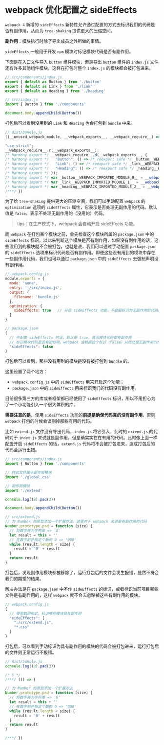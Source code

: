 # webpack 优化配置之 sideEffects

`webpack 4` 新增的 `sideEffects` 新特性允许通过配置的方式去标识我们的代码是否有副作用，从而为 `tree-shaking` 提供更大的压缩空间。

**副作用**：模块执行时除了导出成员之外所做的事情。

`sideEffects` 一般用于开发 `npm` 模块时标记模块代码是否有副作用。

下面是在入口文件导入 `button` 组件模块，但是导出 `button` 组件的 `index.js` 文件还有许多其他组件模块，这样在打包时整个 `index.js` 的模块都会被打包进来。

```javascript
// src/components/index.js
export { default as Button } from './button'
export { default as Link } from './link'
export { default as Heading } from './heading'
```

```javascript
// src/index.js
import { Button } from './components'

document.body.appendChild(Button())
```

打包后可以看到没用到的 `Link` 和 `Heading` 也会打包到 `bundle` 中来。

```javascript
// dist/bundle.js
((__unused_webpack_module, __webpack_exports__, __webpack_require__) => {

"use strict";
__webpack_require__.r(__webpack_exports__);
/* harmony export */ __webpack_require__.d(__webpack_exports__, {
/* harmony export */   "Button": () => /* reexport safe */ _button__WEBPACK_IMPORTED_MODULE_0__.default,
/* harmony export */   "Link": () => /* reexport safe */ _link__WEBPACK_IMPORTED_MODULE_1__.default,
/* harmony export */   "Heading": () => /* reexport safe */ _heading__WEBPACK_IMPORTED_MODULE_2__.default
/* harmony export */ });
/* harmony import */ var _button__WEBPACK_IMPORTED_MODULE_0__ = __webpack_require__(2);
/* harmony import */ var _link__WEBPACK_IMPORTED_MODULE_1__ = __webpack_require__(3);
/* harmony import */ var _heading__WEBPACK_IMPORTED_MODULE_2__ = __webpack_require__(4);
/***/ })
```

为了给 `tree-shaking` 提供更大的压缩空间，我们可以手动配置 `webpack` 的 `optimization` 选项的 `sideEffects` 属性，它表示是否处理无副作用的代码。默认值是 `false`，表示不处理无副作用的（没用的）代码。

> tips：在生产模式下，webpack 会自动开启 sideEffects 功能。

而 `webpack` 在打包某个模块之前，会先检查这个模块所属的 `package.json` 中的 `sideEffects` 标识，以此来判断这个模块是否有副作用，如果没有副作用的话，这些没用到的模块就不会被打包。也就是说，我们可以通过手动配置 `package.json` 的 `sideEffects` 选项来标识代码是否有副作用。即便这些没有用到的模块中存在一些副作用代码，我们也可以通过 `package.json` 中的 `sideEffects` 去强制声明没有副作用。

```javascript
// webpack.config.js
module.exports = {
  mode: 'none',
  entry: './src/index.js',
  output: {
    filename: 'bundle.js'
  },
  optimization: {
    sideEffects: true   // 开启 sideEffects 功能，不会把标识为无副作用的代码打包到 bubdle
  }
}
```

```javascript
// package.json
{
  // 不配置 sideEffects 的话，默认是 true，表示模块代码都有副作用
  // 标识模块代码是否有副作用，webpack 会根据这个标识（false）从而处理无副作用的代码，不打包到 bundle
  "sideEffects": false  
}
```

打包后可以看到，那些没有用到的模块是没有被打包到 `bundle` 的。

这里设置了两个地方：

- `webpack.config.js` 中的 `sideEffects` 用来开启这个功能；
- `package.json` 中的 `sideEffects` 用来标识我们的代码没有副作用。

目前很多第三方的库或者框架都已经使用了 `sideEffects` 标识，所以不用担心为了一个小功能引入一个很大体积的库。

**需要注意的是**，使用 `sideEffects` 功能的**前提是确保代码真的没有副作用**，否则 `webpack` 打包的时候会误删掉那些有用的代码。

比如 `extend.js` 文件没有导出代码，`index.js` 将它引入，此时的 `extend.js` 的代码对于 `index.js` 来说就是副作用，但是确实实在在有用的代码。此时像上面一样配置开启 `sideEffects` 的话，`extend.js` 代码将不会被打包进来，造成打包后的代码会运行出错。

```javascript
// src/components/index.js
import { Button } from './components'

// 样式文件属于副作用模块
import './global.css'

// 副作用模块
import './extend'

console.log((8).pad(3))

document.body.appendChild(Button())
```

```javascript
// src/extend.js
// 为 Number 的原型添加一个扩展方法，这里对于 webpack 来说是有副作用的代码
Number.prototype.pad = function (size) {
  // 将数字转为字符串 => '8'
  let result = this + ''
  // 在数字前补指定个数的 0 => '008'
  while (result.length < size) {
    result = '0' + result
  }
  return result
}
```

打包后，发现副作用模块都被移除了，运行打包后的文件会发生报错，显然不符合我们的期望的结果。

解决办法是在 `package.json` 中不作 `sideEffects` 的标识，或者标识当前项目哪些文件是有副作用的，这样 `webpack` 就不会去忽略掉这些有副作用的模块。

```javascript
// webpack.config.js
{
  // 使用数组形式，标识哪些模块具有副作用
  "sideEffects": [
    "./src/extend.js",
    "*.css"
  ]
}
```

打包后，可以看到手动标识为具有副作用的模块的代码会被打包进来，运行打包后的文件则正常运行不报错。

```javascript
// dist/bundle.js
console.log((8).pad(3))

/* 5 */
/***/ (() => {

// 为 Number 的原型添加一个扩展方法
Number.prototype.pad = function (size) {
  // 将数字转为字符串 => '8'
  let result = this + ''
  // 在数字前补指定个数的 0 => '008'
  while (result.length < size) {
    result = '0' + result
  }
  return result
}

/***/ })
```